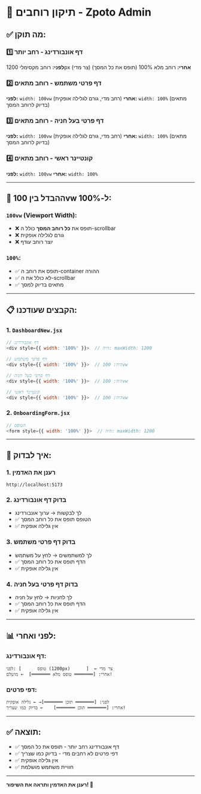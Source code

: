 # 📐 תיקון רוחבים - Zpoto Admin

## ✅ מה תוקן:

### 1️⃣ **דף אונבורדינג - רחב יותר**
**לפני:** רוחב מקסימלי 1200px (צר מדי)
**אחרי:** רוחב מלא 100% (תופס את כל המסך)

### 2️⃣ **דף פרטי משתמש - רוחב מתאים**
**לפני:** `width: 100vw` (רחב מדי, גורם לגלילה אופקית)
**אחרי:** `width: 100%` (מתאים בדיוק לרוחב המסך)

### 3️⃣ **דף פרטי בעל חניה - רוחב מתאים**
**לפני:** `width: 100vw` (רחב מדי, גורם לגלילה אופקית)
**אחרי:** `width: 100%` (מתאים בדיוק לרוחב המסך)

### 4️⃣ **קונטיינר ראשי - רוחב מתאים**
**לפני:** `width: 100vw`
**אחרי:** `width: 100%`

---

## 🎯 ההבדל בין 100vw ל-100%:

### `100vw` (Viewport Width):
- ❌ תופס את **כל רוחב המסך** כולל ה-scrollbar
- ❌ גורם לגלילה אופקית
- ❌ יוצר רוחב עודף

### `100%`:
- ✅ תופס את רוחב ה-container ההורה
- ✅ לא כולל את ה-scrollbar
- ✅ מתאים בדיוק למסך

---

## 📋 הקבצים שעודכנו:

### 1. `DashboardNew.jsx`
```javascript
// דף אונבורדינג
<div style={{ width: '100%' }}>  // היה: maxWidth: 1200

// דף פרטי משתמש
<div style={{ width: '100%' }}>  // היה: 100vw

// דף פרטי בעל חניה
<div style={{ width: '100%' }}>  // היה: 100vw

// קונטיינר ראשי
<div style={{ width: '100%' }}>  // היה: 100vw
```

### 2. `OnboardingForm.jsx`
```javascript
// הטופס
<form style={{ width: '100%' }}>  // היה: maxWidth: 1200
```

---

## 🧪 איך לבדוק:

### 1. **רענן את האדמין**
```
http://localhost:5173
```

### 2. **בדוק דף אונבורדינג**
- לך לבקשות → ערוך אונבורדינג
- ✅ הטופס תופס את כל רוחב המסך
- ✅ אין גלילה אופקית

### 3. **בדוק דף פרטי משתמש**
- לך למשתמשים → לחץ על משתמש
- ✅ הדף תופס את כל רוחב המסך
- ✅ אין גלילה אופקית

### 4. **בדוק דף פרטי בעל חניה**
- לך לחניות → לחץ על חניה
- ✅ הדף תופס את כל רוחב המסך
- ✅ אין גלילה אופקית

---

## 📊 לפני ואחרי:

### דף אונבורדינג:
```
לפני: [      טופס (1200px)      ]  ← צר מדי
אחרי: [═══════ טופס מלא ═══════]  ← מושלם!
```

### דפי פרטים:
```
לפני: [═══════ תוכן ═══════]→ ← גלילה אופקית
אחרי: [═══════ תוכן ═══════]    ← בדיוק כמו שצריך!
```

---

## ✅ תוצאה:

- ✅ דף אונבורדינג רחב יותר - תופס את כל המסך
- ✅ דפי פרטים לא רחבים מדי - בדיוק כמו שצריך
- ✅ אין גלילה אופקית
- ✅ חוויית משתמש מושלמת

---

**רענן את האדמין ותראה את השיפור! 🚀**
